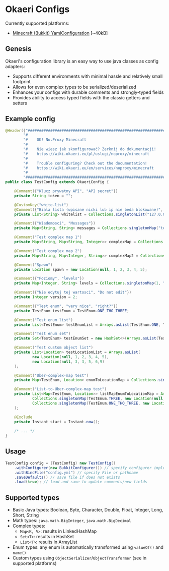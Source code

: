 # Okaeri Configs
Currently supported platforms:
- [Minecraft (Bukkit) YamlConfiguration](https://github.com/OkaeriPoland/okaeri-configs/tree/master/bukkit) [~40kB]

## Genesis
Okaeri's configuration library is an easy way to use java classes as config adapters:
- Supports different environments with minimal hassle and relatively small footprint
- Allows for even complex types to be serialized/deserialized
- Enhances your configs with durable comments and strongly-typed fields
- Provides ability to access typed fields with the classic getters and setters

## Example config
```java
@Header({"################################################################\n" +
        "#                                                              #\n" +
        "#    OK! No.Proxy Minecraft                                    #\n" +
        "#                                                              #\n" +
        "#    Nie wiesz jak skonfigurować? Zerknij do dokumentacji!     #\n" +
        "#    https://wiki.okaeri.eu/pl/uslugi/noproxy/minecraft        #\n" +
        "#                                                              #\n" +
        "#    Trouble configuring? Check out the documentation!         #\n" +
        "#    https://wiki.okaeri.eu/en/services/noproxy/minecraft      #\n" +
        "#                                                              #\n" +
        "################################################################"})
public class TestConfig extends OkaeriConfig {

    @Comment({"Klucz prywatny API", "API secret"})
    private String token = "";

    @CustomKey("white-list")
    @Comment({"Biala lista (wpisane nicki lub ip nie beda blokowane)", "Whitelist (nicknames or ips)"})
    private List<String> whitelist = Collections.singletonList("127.0.0.1");

    @Comment({"Wiadomosci", "Messages"})
    private Map<String, String> messages = Collections.singletonMap("test", "testing");

    @Comment("Test complex map 1")
    private Map<String, Map<String, Integer>> complexMap = Collections.singletonMap("aa", Collections.singletonMap("bb", 222));

    @Comment("Test complex map 2")
    private Map<String, Map<Integer, String>> complexMap2 = Collections.singletonMap("bb", Collections.singletonMap(232, "aadda"));

    @Comment("Spawn")
    private Location spawn = new Location(null, 1, 2, 3, 4, 5);

    @Comment({"Poziomy", "levels"})
    private Map<Integer, String> levels = Collections.singletonMap(1, "aaaaaa");

    @Comment({"Nie edytuj tej wartosci", "Do not edit"})
    private Integer version = 2;

    @Comment({"Test enum", "very nice", "right?"})
    private TestEnum testEnum = TestEnum.ONE_THO_THREE;

    @Comment("Test enum list")
    private List<TestEnum> testEnumList = Arrays.asList(TestEnum.ONE, TestEnum.ONE_THO_THREE);

    @Comment("Test enum set")
    private Set<TestEnum> testEnumSet = new HashSet<>(Arrays.asList(TestEnum.ONE, TestEnum.ONE_THO_THREE));

    @Comment("Test custom object list")
    private List<Location> testLocationList = Arrays.asList(
            new Location(null, 1, 2, 3, 4, 5),
            new Location(null, 3, 3, 5, 6,9)
    );

    @Comment("Uber-complex-map test")
    private Map<TestEnum, Location> enumToLocationMap = Collections.singletonMap(TestEnum.THREE, new Location(null, 1, 2, 3, 4, 5));

    @Comment("List-to-Uber-complex-map test")
    private List<Map<TestEnum, Location>> listMapEnumToLocationMap = Arrays.asList(
            Collections.singletonMap(TestEnum.THREE, new Location(null, 1, 2, 3, 4, 5)),
            Collections.singletonMap(TestEnum.ONE_THO_THREE, new Location(null, 3, 2, 3, 4, 5))
    );

    @Exclude
    private Instant start = Instant.now();
    
    /* ... */
}
```

## Usage
```java
TestConfig config = (TestConfig) new TestConfig()
    .withConfigurer(new BukkitConfigurer()) // specify configurer implementation
    .withBindFile("config.yml") // specify File or pathname
    .saveDefaults() // save file if does not exists
    .load(true); // load and save to update comments/new fields
```

## Supported types
- Basic Java types: Boolean, Byte, Character, Double, Float, Integer, Long, Short, String
- Math types: `java.math.BigInteger`, `java.math.BigDecimal`
- Complex types:
  - `Map<K, V>`: results in LinkedHashMap
  - `Set<T>`: results in HashSet
  - `List<T>`: results in ArrayList
- Enum types: any enum is automatically transformed using `valueOf()` and `name()`
- Custom types using `ObjectSerializer`/`ObjectTransformer` (see in supported platforms)
